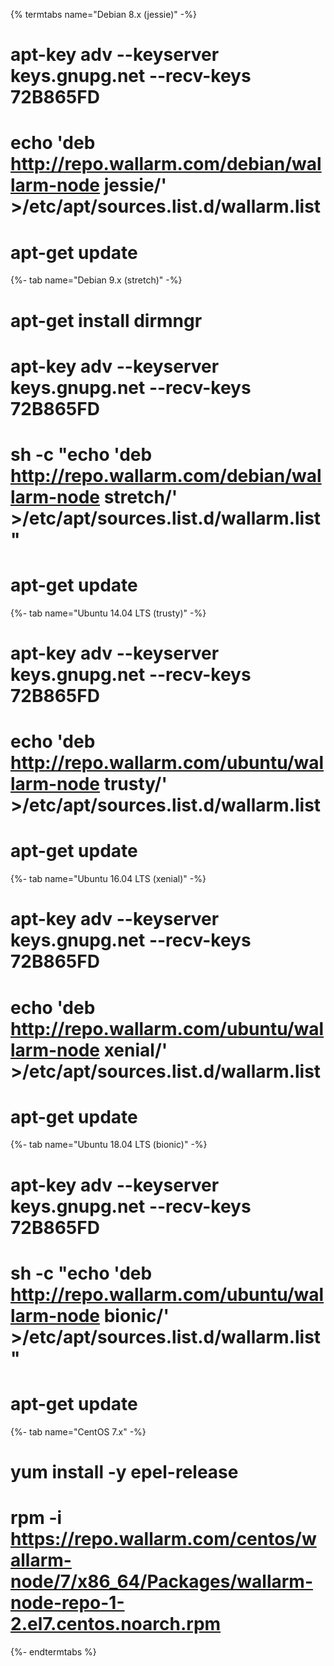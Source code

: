 {% termtabs name="Debian 8.x (jessie)" -%}
# apt-key adv --keyserver keys.gnupg.net --recv-keys 72B865FD
# echo 'deb http://repo.wallarm.com/debian/wallarm-node jessie/' >/etc/apt/sources.list.d/wallarm.list
# apt-get update
{%- tab name="Debian 9.x (stretch)" -%}
# apt-get install dirmngr
# apt-key adv --keyserver keys.gnupg.net --recv-keys 72B865FD
# sh -c "echo 'deb http://repo.wallarm.com/debian/wallarm-node stretch/' >/etc/apt/sources.list.d/wallarm.list"
# apt-get update
{%- tab name="Ubuntu 14.04 LTS (trusty)" -%}
# apt-key adv --keyserver keys.gnupg.net --recv-keys 72B865FD
# echo 'deb http://repo.wallarm.com/ubuntu/wallarm-node trusty/' >/etc/apt/sources.list.d/wallarm.list
# apt-get update
{%- tab name="Ubuntu 16.04 LTS (xenial)" -%}
# apt-key adv --keyserver keys.gnupg.net --recv-keys 72B865FD
# echo 'deb http://repo.wallarm.com/ubuntu/wallarm-node xenial/' >/etc/apt/sources.list.d/wallarm.list
# apt-get update
{%- tab name="Ubuntu 18.04 LTS (bionic)" -%}
# apt-key adv --keyserver keys.gnupg.net --recv-keys 72B865FD
# sh -c "echo 'deb http://repo.wallarm.com/ubuntu/wallarm-node bionic/' >/etc/apt/sources.list.d/wallarm.list"
# apt-get update
{%- tab name="CentOS 7.x" -%}
# yum install -y epel-release
# rpm -i https://repo.wallarm.com/centos/wallarm-node/7/x86_64/Packages/wallarm-node-repo-1-2.el7.centos.noarch.rpm
{%- endtermtabs %}
